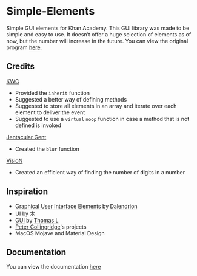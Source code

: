 # Simple-Elements
Simple GUI elements for Khan Academy. This GUI library was made to be simple and easy to use. It doesn’t offer a huge selection of elements as of now, but the number will increase in the future. You can view the original program [here](https://www.khanacademy.org/computer-programming/simple-elements/5201788906799104).

## Credits
[KWC](https://www.khanacademy.org/profile/MKaelin368/)
- Provided the `inherit` function
- Suggested a better way of defining methods
- Suggested to store all elements in an array and iterate over each element to deliver the event
- Suggested to use a `virtual` `noop` function in case a method that is not defined is invoked

[Jentacular Gent](https://www.khanacademy.org/computer-programming/sub-page-i-guess/4518351057747968/)
- Created the `blur` function

[VisioN](https://stackoverflow.com/a/14879700)
- Created an efficient way of finding the number of digits in a number

## Inspiration
- [Graphical User Interface Elements](https://www.khanacademy.org/computer-programming/graphical-user-interface-elements/4582505184231424) by [Dalendrion](https://www.khanacademy.org/profile/Dalendrion/)
- [UI](https://www.khanacademy.org/computer-programming/ui/2181435578) by [木](https://www.khanacademy.org/profile/humbleservant/)
- [GUI](https://www.khanacademy.org/computer-programming/gui/4904971019485184) by [Thomas L](https://www.khanacademy.org/profile/voidx/)
- [Peter Collingridge](https://www.khanacademy.org/profile/peterwcollingridge/)'s projects
- MacOS Mojave and Material Design

## Documentation
You can view the documentation [here](https://bhavjitchauhan.github.io/Simple-Elements/)
